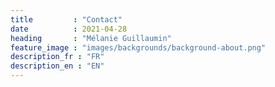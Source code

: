 ```yaml
---
title         : "Contact"
date          : 2021-04-28
heading       : "Mélanie Guillaumin"
feature_image : "images/backgrounds/background-about.png"
description_fr : "FR"
description_en : "EN"
---
```

